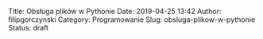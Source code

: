 Title: Obsługa plików w Pythonie
Date: 2019-04-25 13:42
Author: filipgorczynski
Category: Programowanie
Slug: obsluga-plikow-w-pythonie
Status: draft


